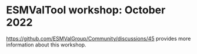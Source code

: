 # ESMValTool workshop: October 2022

https://github.com/ESMValGroup/Community/discussions/45
provides more information about this workshop.
